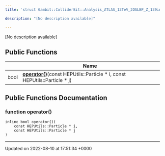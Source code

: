 ```yaml
---
title: 'struct Gambit::ColliderBit::Analysis_ATLAS_13TeV_2OSLEP_Z_139invfb::ptComparison'

description: "[No description available]"

---
```









[No description available]

## Public Functions

|                | Name           |
| -------------- | -------------- |
| bool | **[operator()](/documentation/code/gambit_2-2/classes/structgambit_1_1colliderbit_1_1analysis__atlas__13tev__2oslep__z__139invfb_1_1ptcomparison/#function-operator())**(const HEPUtils::Particle * i, const HEPUtils::Particle * j) |

## Public Functions Documentation

### function operator()

```
inline bool operator()(
    const HEPUtils::Particle * i,
    const HEPUtils::Particle * j
)
```


-------------------------------

Updated on 2022-08-10 at 17:51:34 +0000
